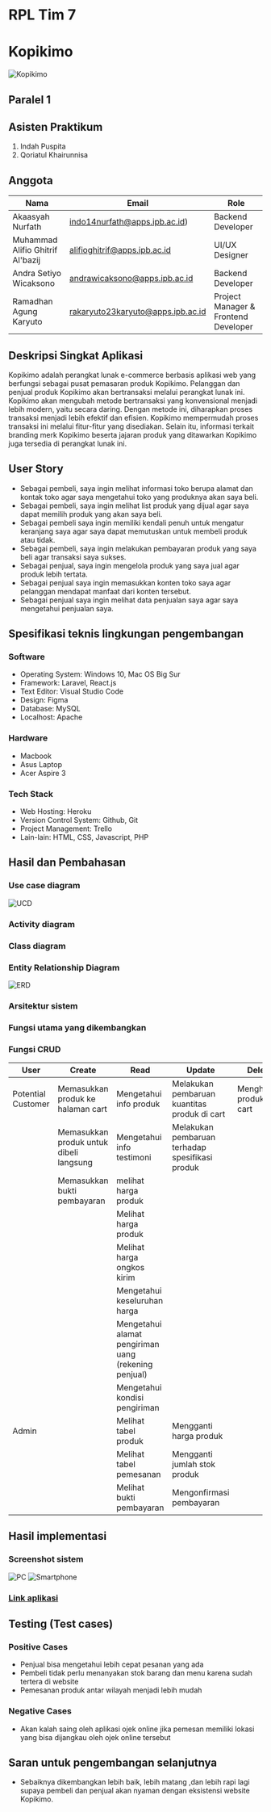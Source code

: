 # RPL Tim 7

# Kopikimo
![Kopikimo](https://github.com/rakaryuto/RPL-Team7/blob/master/public/asset/logo-brand.svg)

## Paralel 1

## Asisten Praktikum
1. Indah Puspita
2. Qoriatul Khairunnisa

## Anggota
| Nama | Email | Role |
| ---- | ----- | ---- |
| Akaasyah Nurfath | indo14nurfath@apps.ipb.ac.id) | Backend Developer|
| Muhammad Alifio Ghitrif Al'bazij | alifioghitrif@apps.ipb.ac.id | UI/UX Designer |
| Andra Setiyo Wicaksono | andrawicaksono@apps.ipb.ac.id | Backend Developer |
| Ramadhan Agung Karyuto | rakaryuto23karyuto@apps.ipb.ac.id | Project Manager & Frontend Developer |

## Deskripsi Singkat Aplikasi
   Kopikimo adalah perangkat lunak e-commerce berbasis aplikasi web yang berfungsi sebagai pusat pemasaran produk Kopikimo. Pelanggan dan penjual produk Kopikimo akan bertransaksi melalui perangkat lunak ini. Kopikimo akan mengubah metode bertransaksi yang konvensional menjadi lebih modern, yaitu secara daring. Dengan metode ini, diharapkan proses transaksi menjadi lebih efektif dan efisien. Kopikimo mempermudah proses transaksi ini melalui fitur-fitur yang disediakan. Selain itu, informasi terkait branding merk Kopikimo beserta jajaran produk yang ditawarkan Kopikimo juga tersedia di perangkat lunak ini. 


## User Story
- Sebagai pembeli, saya ingin melihat informasi toko berupa alamat dan kontak toko agar saya mengetahui toko yang produknya akan saya beli.
- Sebagai pembeli, saya ingin melihat list produk yang dijual agar saya dapat memilih produk yang akan saya beli.
- Sebagai pembeli saya ingin memiliki kendali penuh untuk mengatur keranjang saya agar saya dapat memutuskan untuk membeli produk atau tidak.
- Sebagai pembeli, saya ingin melakukan pembayaran produk yang saya beli agar transaksi saya sukses.
- Sebagai penjual, saya ingin mengelola produk yang saya jual agar produk lebih tertata.
- Sebagai penjual saya ingin memasukkan konten toko saya agar pelanggan mendapat manfaat dari konten tersebut.
- Sebagai penjual saya ingin melihat data penjualan saya agar saya mengetahui penjualan saya.

## Spesifikasi teknis lingkungan pengembangan
### Software
- Operating System: Windows 10, Mac OS Big Sur
- Framework: Laravel, React.js
- Text Editor: Visual Studio Code
- Design: Figma
- Database: MySQL
- Localhost: Apache

### Hardware
- Macbook
- Asus Laptop
- Acer Aspire 3

### Tech Stack
- Web Hosting: Heroku
- Version Control System: Github, Git
- Project Management: Trello
- Lain-lain: HTML, CSS, Javascript, PHP

## Hasil dan Pembahasan
### Use case diagram
![UCD](https://github.com/rakaryuto/RPL-Team7/blob/master/images/Untitled%20Diagram-Page-1%20(3).png)
### Activity diagram
### Class diagram
### Entity Relationship Diagram
![ERD](https://github.com/rakaryuto/RPL-Team7/blob/master/images/messageImage_1620012973058.jpg)
### Arsitektur sistem
### Fungsi utama yang dikembangkan
### Fungsi CRUD
| User | Create | Read | Update | Delete |
| ---- | ------ | ---- | ------ | ------ |
| Potential Customer | Memasukkan produk ke halaman cart | Mengetahui info produk | Melakukan pembaruan kuantitas produk di cart | Menghapus produk di cart |
| | Memasukkan produk untuk dibeli langsung | Mengetahui info testimoni | Melakukan pembaruan terhadap spesifikasi produk | |
| | Memasukkan bukti pembayaran | melihat harga produk | | |
| | | Melihat harga produk | | |
| | | Melihat harga ongkos kirim | | |
| | | Mengetahui keseluruhan harga | | |
| | | Mengetahui alamat pengiriman uang (rekening penjual) | | |
| | | Mengetahui kondisi pengiriman | | |
| Admin | | Melihat tabel produk | Mengganti harga produk | |
| | | Melihat tabel pemesanan | Mengganti jumlah stok produk | |
| | | Melihat bukti pembayaran | Mengonfirmasi pembayaran | |


## Hasil implementasi
### Screenshot sistem
![PC](https://github.com/rakaryuto/RPL-Team7/blob/master/images/Screenshot%20(297).png)
![Smartphone](https://github.com/rakaryuto/RPL-Team7/blob/master/images/Screenshot_2021-06-07-11-08-46-545_com.android.chrome.jpg)
### [Link aplikasi](http://fathomless-fortress-50783.herokuapp.com)

## Testing (Test cases)

### Positive Cases
- Penjual bisa mengetahui lebih cepat pesanan yang ada
- Pembeli tidak perlu menanyakan stok barang dan menu karena sudah tertera di website
- Pemesanan produk antar wilayah menjadi lebih mudah

### Negative Cases
- Akan kalah saing oleh aplikasi ojek online jika pemesan memiliki lokasi yang bisa dijangkau oleh ojek online tersebut

## Saran untuk pengembangan selanjutnya
- Sebaiknya dikembangkan lebih baik, lebih matang ,dan lebih rapi lagi supaya pembeli dan penjual akan nyaman dengan eksistensi website Kopikimo.
